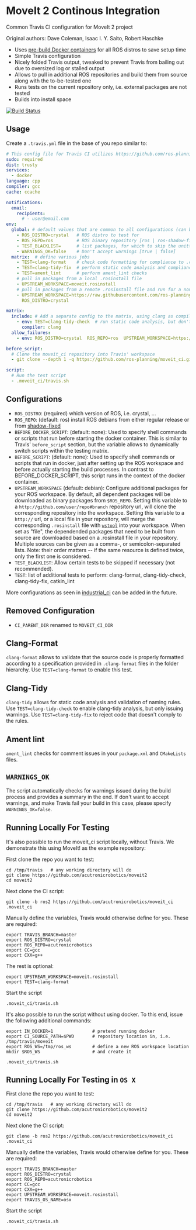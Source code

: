 # MoveIt 2 Continous Integration
Common Travis CI configuration for MoveIt 2 project

Original authors: Dave Coleman, Isaac I. Y. Saito, Robert Haschke

- Uses [pre-build Docker containers](https://hub.docker.com/r/moveit/moveit2) for all ROS distros to save setup time
- Simple Travis configuration
- Nicely folded Travis output, tweaked to prevent Travis from bailing out due to oversized log or stalled output
- Allows to pull in additional ROS repositories and build them from source along with the to-be-tested one
- Runs tests on the current repository only, i.e. external packages are not tested
- Builds into install space

[![Build Status](https://travis-ci.org/ros-planning/moveit_ci.svg?branch=master)](https://travis-ci.org/ros-planning/moveit_ci)

## Usage

Create a ``.travis.yml`` file in the base of you repo similar to:

```yaml
# This config file for Travis CI utilizes https://github.com/ros-planning/moveit_ci/ package.
sudo: required
dist: trusty
services:
  - docker
language: cpp
compiler: gcc
cache: ccache

notifications:
  email:
    recipients:
      # - user@email.com
env:
  global: # default values that are common to all configurations (can be overriden below)
    - ROS_DISTRO=crystal   # ROS distro to test for
    - ROS_REPO=ros         # ROS binary repository [ros | ros-shadow-fixed]
    - TEST_BLACKLIST=      # list packages, for which to skip the unittests
    - WARNINGS_OK=false    # Don't accept warnings [true | false]
  matrix:  # define various jobs
    - TEST=clang-format    # check code formatting for compliance to .clang-format rules
    - TEST=clang-tidy-fix  # perform static code analysis and compliance check against .clang-tidy rules
    - TEST=ament_lint      # perform ament_lint checks
    # pull in packages from a local .rosinstall file
    - UPSTREAM_WORKSPACE=moveit.rosinstall
    # pull in packages from a remote .rosinstall file and run for a non-default ROS_DISTRO
    - UPSTREAM_WORKSPACE=https://raw.githubusercontent.com/ros-planning/moveit2/master/moveit.rosinstall
      ROS_DISTRO=crystal

matrix:
  include: # Add a separate config to the matrix, using clang as compiler
    - env: TEST=clang-tidy-check  # run static code analysis, but don't check for available auto-fixes
      compiler: clang
  allow_failures:
    - env: ROS_DISTRO=crystal  ROS_REPO=ros  UPSTREAM_WORKSPACE=https://github.com/ros-planning/moveit2#master

before_script:
  # Clone the moveit_ci repository into Travis' workspace
  - git clone --depth 1 -q https://github.com/ros-planning/moveit_ci.git .moveit_ci

script:
  # Run the test script
  - .moveit_ci/travis.sh
```

## Configurations

- `ROS_DISTRO`: (required) which version of ROS, i.e. crystal, ...
- `ROS_REPO`: (default: ros) install ROS debians from either regular release or from [shadow-fixed](http://packages.ros.org/ros-shadow-fixed/ubuntu)
- `BEFORE_DOCKER_SCRIPT`: (default: none): Used to specify shell commands or scripts that run before starting the docker container. This is similar to Travis' ``before_script`` section, but the variable allows to dynamically switch scripts within the testing matrix.
- `BEFORE_SCRIPT`: (default: none): Used to specify shell commands or scripts that run in docker, just after setting up the ROS workspace and before actually starting the build processes. In contrast to BEFORE_DOCKER_SCRIPT, this script runs in the context of the docker container.
- `UPSTREAM_WORKSPACE` (default: debian): Configure additional packages for your ROS workspace.
  By default, all dependent packages will be downloaded as binary packages from `$ROS_REPO`.
  Setting this variable to a `http://github.com/user/repo#branch` repository url, will clone the corresponding repository into the workspace.
  Setting this variable to a `http://` url, or a local file in your repository, will merge the corresponding `.rosinstall` file with [`wstool`](http://wiki.ros.org/wstool) into your workspace.
When set as "file", the dependended packages that need to be built from source are downloaded based on a .rosinstall file in your repository. Multiple sources can be given as a comma-, or semicolon-separated lists. Note: their order matters -- if the same resource is defined twice, only the first one is considered.
- `TEST_BLACKLIST`: Allow certain tests to be skipped if necessary (not recommended).
- `TEST`: list of additional tests to perform: clang-format, clang-tidy-check, clang-tidy-fix, catkin\_lint

More configurations as seen in [industrial_ci](https://github.com/ros-industrial/industrial_ci) can be added in the future.

## Removed Configuration

- `CI_PARENT_DIR` renamed to `MOVEIT_CI_DIR`

## Clang-Format

``clang-format`` allows to validate that the source code is properly formatted according to a specification provided in ``.clang-format`` files in the folder hierarchy.
Use ``TEST=clang-format`` to enable this test.

## Clang-Tidy

``clang-tidy`` allows for static code analysis and validation of naming rules.
Use ``TEST=clang-tidy-check`` to enable clang-tidy analysis, but only issuing warnings.
Use ``TEST=clang-tidy-fix`` to reject code that doesn't comply to the rules.

## Ament lint

``ament_lint`` checks for comment issues in your ``package.xml`` and ``CMakeLists`` files.

## `WARNINGS_OK`

The script automatically checks for warnings issued during the build process and provides
a summary in the end. If don't want to accept warnings, and make Travis fail your build in this case, please specify ``WARNINGS_OK=false``.

## Running Locally For Testing

It's also possible to run the moveit\_ci script locally, without Travis. We demonstrate this using MoveIt! as the example repository:

First clone the repo you want to test:

    cd /tmp/travis   # any working directory will do
    git clone https://github.com/acutronicrobotics/moveit2
    cd moveit2

Next clone the CI script:

    git clone -b ros2 https://github.com/acutronicrobotics/moveit_ci .moveit_ci

Manually define the variables, Travis would otherwise define for you. These are required:

    export TRAVIS_BRANCH=master
    export ROS_DISTRO=crystal
    export ROS_REPO=acutronicrobotics
    export CC=gcc
    export CXX=g++

The rest is optional:

    export UPSTREAM_WORKSPACE=moveit.rosinstall
    export TEST=clang-format

Start the script

    .moveit_ci/travis.sh

It's also possible to run the script without using docker. To this end, issue the following additional commands:

    export IN_DOCKER=1               # pretend running docker
    export CI_SOURCE_PATH=$PWD       # repository location in, i.e. /tmp/travis/moveit
    export ROS_WS=/tmp/ros_ws        # define a new ROS workspace location
    mkdir $ROS_WS                    # and create it

    .moveit_ci/travis.sh

## Running Locally For Testing in `OS X`

First clone the repo you want to test:

    cd /tmp/travis   # any working directory will do
    git clone https://github.com/acutronicrobotics/moveit2
    cd moveit2

Next clone the CI script:

    git clone -b ros2 https://github.com/acutronicrobotics/moveit_ci .moveit_ci

Manually define the variables, Travis would otherwise define for you. These are required:

    export TRAVIS_BRANCH=master
    export ROS_DISTRO=crystal
    export ROS_REPO=acutronicrobotics
    export CC=gcc
    export CXX=g++
    export UPSTREAM_WORKSPACE=moveit.rosinstall
    export TRAVIS_OS_NAME=osx
Start the script

    .moveit_ci/travis.sh
